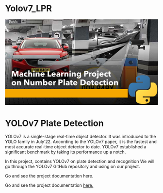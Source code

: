 # Yolov7_LPR

![Yolov7](https://github.com/AISoltani/Yolov7_LPR/blob/main/Documentation/Machine-Learning-Project-on-Number-Plate-Detection.png)

# YOLOv7 Plate Detection

YOLOv7 is a single-stage real-time object detector. It was introduced to the YOLO family in July’22. According to the YOLOv7 paper, it is the fastest and most accurate real-time object detector to date. YOLOv7 established a significant benchmark by taking its performance up a notch.

In this project, contains YOLOv7 on plate detection and recognition We will go through the YOLOv7 GitHub repository and using on our project.

Go and see the project documentation here.

Go and see the project documentation  [here.](https://github.com/AISoltani/Yolov7_LPR/blob/main/Documentation/LRP_Report.pdf)
 
